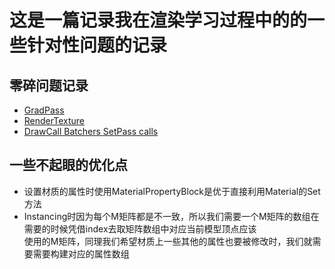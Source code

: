 # 这是一篇记录我在渲染学习过程中的的一些针对性问题的记录

## 零碎问题记录
- [GradPass](合集/GrabPass.md)
- [RenderTexture](/Assets/Document/MD/合集/RenderTexture.md)
- [DrawCall Batchers SetPass calls](../MD/合集/DrawCall%20Batches%20SetPass%20calls.md)

## 一些不起眼的优化点
- 设置材质的属性时使用MaterialPropertyBlock是优于直接利用Material的Set方法
- Instancing时因为每个M矩阵都是不一致，所以我们需要一个M矩阵的数组在需要的时候凭借index去取矩阵数组中对应当前模型顶点应该   
  使用的M矩阵，同理我们希望材质上一些其他的属性也要被修改时，我们就需要需要构建对应的属性数组